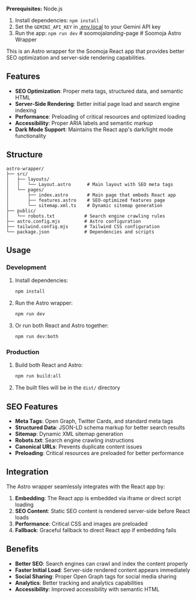
**Prerequisites:**  Node.js


1. Install dependencies:
   `npm install`
2. Set the `GEMINI_API_KEY` in [.env.local](.env.local) to your Gemini API key
3. Run the app:
   `npm run dev`
#   s o o m o j a _ l a n d i n g - _ p a g e 
 
 # Soomoja Astro Wrapper

This is an Astro wrapper for the Soomoja React app that provides better SEO optimization and server-side rendering capabilities.

## Features

- **SEO Optimization**: Proper meta tags, structured data, and semantic HTML
- **Server-Side Rendering**: Better initial page load and search engine indexing
- **Performance**: Preloading of critical resources and optimized loading
- **Accessibility**: Proper ARIA labels and semantic markup
- **Dark Mode Support**: Maintains the React app's dark/light mode functionality

## Structure

```
astro-wrapper/
├── src/
│   ├── layouts/
│   │   └── Layout.astro      # Main layout with SEO meta tags
│   └── pages/
│       ├── index.astro       # Main page that embeds React app
│       ├── features.astro    # SEO-optimized features page
│       └── sitemap.xml.ts    # Dynamic sitemap generation
├── public/
│   └── robots.txt           # Search engine crawling rules
├── astro.config.mjs         # Astro configuration
├── tailwind.config.mjs      # Tailwind CSS configuration
└── package.json             # Dependencies and scripts
```

## Usage

### Development

1. Install dependencies:
   ```bash
   npm install
   ```

2. Run the Astro wrapper:
   ```bash
   npm run dev
   ```

3. Or run both React and Astro together:
   ```bash
   npm run dev:both
   ```

### Production

1. Build both React and Astro:
   ```bash
   npm run build:all
   ```

2. The built files will be in the `dist/` directory

## SEO Features

- **Meta Tags**: Open Graph, Twitter Cards, and standard meta tags
- **Structured Data**: JSON-LD schema markup for better search results
- **Sitemap**: Dynamic XML sitemap generation
- **Robots.txt**: Search engine crawling instructions
- **Canonical URLs**: Prevents duplicate content issues
- **Preloading**: Critical resources are preloaded for better performance

## Integration

The Astro wrapper seamlessly integrates with the React app by:

1. **Embedding**: The React app is embedded via iframe or direct script loading
2. **SEO Content**: Static SEO content is rendered server-side before React loads
3. **Performance**: Critical CSS and images are preloaded
4. **Fallback**: Graceful fallback to direct React app if embedding fails

## Benefits

- **Better SEO**: Search engines can crawl and index the content properly
- **Faster Initial Load**: Server-side rendered content appears immediately
- **Social Sharing**: Proper Open Graph tags for social media sharing
- **Analytics**: Better tracking and analytics capabilities
- **Accessibility**: Improved accessibility with semantic HTML

